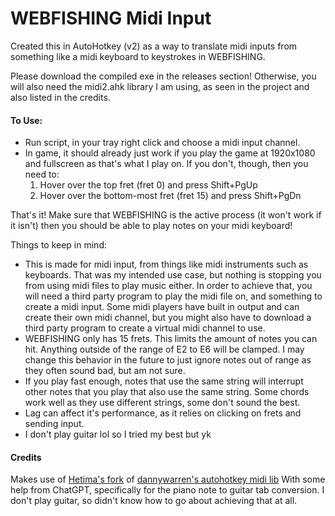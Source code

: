 # WEBFISHING Midi Input
Created this in AutoHotkey (v2) as a way to translate midi inputs from something like a midi keyboard to keystrokes in WEBFISHING.

Please download the compiled exe in the releases section! Otherwise, you will also need the midi2.ahk library I am using, as seen in the project and also listed in the credits.

#### To Use:
- Run script, in your tray right click and choose a midi input channel.
- In game, it should already just work if you play the game at 1920x1080 and fullscreen as that's what I play on. If you don't, though, then you need to:
  1. Hover over the top fret (fret 0) and press Shift+PgUp
  2. Hover over the bottom-most fret (fret 15) and press Shift+PgDn

That's it! Make sure that WEBFISHING is the active process (it won't work if it isn't) then you should be able to play notes on your midi keyboard!

Things to keep in mind:
- This is made for midi input, from things like midi instruments such as keyboards. That was my intended use case, but nothing is stopping you from using midi files to play music either. In order to achieve that, you will need a third party program to play the midi file on, and something to create a midi input. Some midi players have built in output and can create their own midi channel, but you might also have to download a third party program to create a virtual midi channel to use.
- WEBFISHING only has 15 frets. This limits the amount of notes you can hit. Anything outside of the range of E2 to E6 will be clamped. I may change this behavior in the future to just ignore notes out of range as they often sound bad, but am not sure.
- If you play fast enough, notes that use the same string will interrupt other notes that you play that also use the same string. Some chords work well as they use different strings, some don't sound the best.
- Lag can affect it's performance, as it relies on clicking on frets and sending input.
- I don't play guitar lol so I tried my best but yk





#### Credits
Makes use of [Hetima's fork](https://github.com/hetima/AutoHotkey-Midi/tree/master "Hetima's fork") of [dannywarren's autohotkey midi lib](http://https://github.com/dannywarren/AutoHotkey-Midi "dannywarren's autohotkey midi lib")
With some help from ChatGPT, specifically for the piano note to guitar tab conversion. I don't play guitar, so didn't know how to go about achieving that at all.
